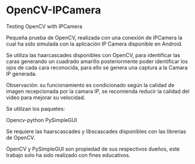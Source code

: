 # OpenCV-IPCamera
Testing OpenCV with IPCamera

Pequeña prueba de OpenCV, realizada con una conexión de IPCamera la cual ha sido simulada con la aplicación IP Camera 
disponible en Android.

Se utiliza las haarcascades disponibles con OpenCV, para identificar las caras generando un cuadrado amarillo posteriormente
poder identificar los ojos de cada cara reconocida, para ello se genera una captura a la Camara IP generada.

Observación: su funcionamiento es condicionado según la calidad de imagen recepcionada por la camara IP, se recomienda reducir
la calidad del video para mejorar su velocidad. 

Se utilizan los paquetes:

Opencv-python
PySimpleGUI

Se requiere las haarscascades y libscascades disponibles con las librerias de OpenCV.

OpenCV y PySimpleGUI son propiedad de sus respectivos dueños, este trabajo solo ha sido realizado con fines educativos.
